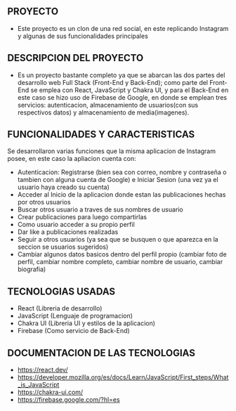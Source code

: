 ## PROYECTO
- Este proyecto es un clon de una red social, en este replicando Instagram y algunas de sus funcionalidades principales

## DESCRIPCION DEL PROYECTO
- Es un proyecto bastante completo ya que se abarcan las dos partes del desarrollo web Full Stack (Front-End y Back-End); como parte del Front-End se emplea con React, JavaScript y Chakra UI, y para el Back-End en este caso se hizo uso de Firebase de Google, en donde se emplean tres servicios: autenticacion, almacenamiento de usuarios(con sus respectivos datos) y almacenamiento de media(imagenes).

## FUNCIONALIDADES Y CARACTERISTICAS
Se desarrollaron varias funciones que la misma aplicacion de Instagram posee, en este caso la apliacion cuenta con:
- Autenticacion: Registrarse (bien sea con correo, nombre y contraseña o tambien con alguna cuenta de Google) e Iniciar Sesion (una vez ya el usuario haya creado su cuenta)
- Acceder al Inicio de la aplicacion donde estan las publicaciones hechas por otros usuarios
- Buscar otros usuario a traves de sus nombres de usuario
- Crear publicaciones para luego compartirlas
- Como usuario acceder a su propio perfil
- Dar like a publicaciones realizadas
- Seguir a otros usuarios (ya sea que se busquen o que aparezca en la seccion se usuarios sugeridos)
- Cambiar algunos datos basicos dentro del perfil propio (cambiar foto de perfil, cambiar nombre completo, cambiar nombre de usuario, cambiar biografia) 

## TECNOLOGIAS USADAS
- React (Libreria de desarrollo)
- JavaScript (Lenguaje de programacion)
- Chakra UI (Libreria UI y estilos de la aplicacion)
- Firebase (Como servicio de Back-End)

## DOCUMENTACION DE LAS TECNOLOGIAS
- https://react.dev/
- https://developer.mozilla.org/es/docs/Learn/JavaScript/First_steps/What_is_JavaScript
- https://chakra-ui.com/
- https://firebase.google.com/?hl=es

